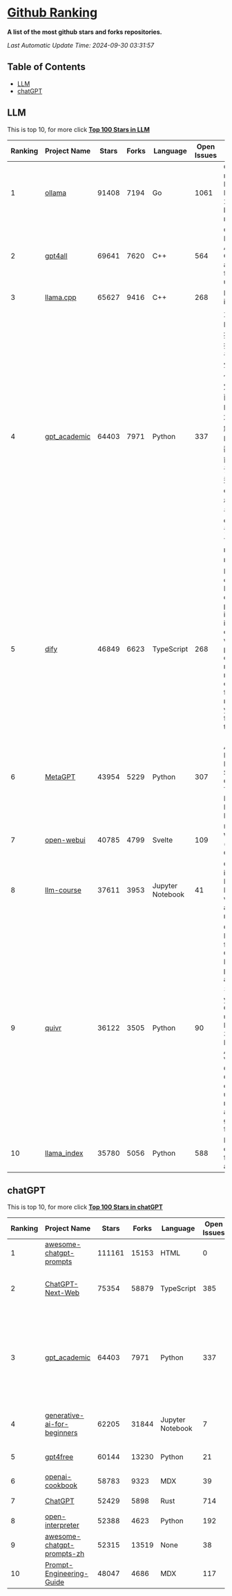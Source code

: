 [Github Ranking](./README.md)
==========

**A list of the most github stars and forks repositories.**

*Last Automatic Update Time: 2024-09-30 03:31:57*

## Table of Contents
 * [LLM](#LLM)
 * [chatGPT](#chatGPT)

## LLM

This is top 10, for more click **[Top 100 Stars in LLM](Top100/LLM.md)**

| Ranking | Project Name | Stars | Forks | Language | Open Issues | Description | Last Commit |
| ------- | ------------ | ----- | ----- | -------- | ----------- | ----------- | ----------- |
| 1 | [ollama](https://github.com/ollama/ollama) | 91408 | 7194 | Go | 1061 | Get up and running with Llama 3.2, Mistral, Gemma 2, and other large language models. | 2024-09-29T20:01:01Z |
| 2 | [gpt4all](https://github.com/nomic-ai/gpt4all) | 69641 | 7620 | C++ | 564 | GPT4All: Run Local LLMs on Any Device. Open-source and available for commercial use. | 2024-09-29T20:16:22Z |
| 3 | [llama.cpp](https://github.com/ggerganov/llama.cpp) | 65627 | 9416 | C++ | 268 | LLM inference in C/C++ | 2024-09-29T20:16:35Z |
| 4 | [gpt_academic](https://github.com/binary-husky/gpt_academic) | 64403 | 7971 | Python | 337 | 为GPT/GLM等LLM大语言模型提供实用化交互接口，特别优化论文阅读/润色/写作体验，模块化设计，支持自定义快捷按钮&函数插件，支持Python和C++等项目剖析&自译解功能，PDF/LaTex论文翻译&总结功能，支持并行问询多种LLM模型，支持chatglm3等本地模型。接入通义千问, deepseekcoder, 讯飞星火, 文心一言, llama2, rwkv, claude2, moss等。 | 2024-09-28T10:05:34Z |
| 5 | [dify](https://github.com/langgenius/dify) | 46849 | 6623 | TypeScript | 268 | Dify is an open-source LLM app development platform. Dify's intuitive interface combines AI workflow, RAG pipeline, agent capabilities, model management, observability features and more, letting you quickly go from prototype to production. | 2024-09-30T03:26:36Z |
| 6 | [MetaGPT](https://github.com/geekan/MetaGPT) | 43954 | 5229 | Python | 307 | 🌟 The Multi-Agent Framework: First AI Software Company, Towards Natural Language Programming | 2024-09-29T07:38:02Z |
| 7 | [open-webui](https://github.com/open-webui/open-webui) | 40785 | 4799 | Svelte | 109 | User-friendly WebUI for AI (Formerly Ollama WebUI) | 2024-09-29T23:01:40Z |
| 8 | [llm-course](https://github.com/mlabonne/llm-course) | 37611 | 3953 | Jupyter Notebook | 41 | Course to get into Large Language Models (LLMs) with roadmaps and Colab notebooks. | 2024-07-28T22:17:43Z |
| 9 | [quivr](https://github.com/QuivrHQ/quivr) | 36122 | 3505 | Python | 90 | Open-source RAG Framework for building GenAI Second Brains 🧠  Build productivity assistant (RAG) ⚡️🤖 Chat with your docs (PDF, CSV, ...)  & apps using Langchain, GPT 3.5 / 4 turbo, Private, Anthropic, VertexAI, Ollama, LLMs, Groq  that you can share with users !  Efficient retrieval augmented generation framework | 2024-09-29T21:41:45Z |
| 10 | [llama_index](https://github.com/run-llama/llama_index) | 35780 | 5056 | Python | 588 | LlamaIndex is a data framework for your LLM applications | 2024-09-30T03:30:17Z |


## chatGPT

This is top 10, for more click **[Top 100 Stars in chatGPT](Top100/chatGPT.md)**

| Ranking | Project Name | Stars | Forks | Language | Open Issues | Description | Last Commit |
| ------- | ------------ | ----- | ----- | -------- | ----------- | ----------- | ----------- |
| 1 | [awesome-chatgpt-prompts](https://github.com/f/awesome-chatgpt-prompts) | 111161 | 15153 | HTML | 0 | This repo includes ChatGPT prompt curation to use ChatGPT better. | 2024-09-26T13:36:47Z |
| 2 | [ChatGPT-Next-Web](https://github.com/ChatGPTNextWeb/ChatGPT-Next-Web) | 75354 | 58879 | TypeScript | 385 | A cross-platform ChatGPT/Gemini UI (Web / PWA / Linux / Win / MacOS). 一键拥有你自己的跨平台 ChatGPT/Gemini 应用。 | 2024-09-29T08:15:02Z |
| 3 | [gpt_academic](https://github.com/binary-husky/gpt_academic) | 64403 | 7971 | Python | 337 | 为GPT/GLM等LLM大语言模型提供实用化交互接口，特别优化论文阅读/润色/写作体验，模块化设计，支持自定义快捷按钮&函数插件，支持Python和C++等项目剖析&自译解功能，PDF/LaTex论文翻译&总结功能，支持并行问询多种LLM模型，支持chatglm3等本地模型。接入通义千问, deepseekcoder, 讯飞星火, 文心一言, llama2, rwkv, claude2, moss等。 | 2024-09-28T10:05:34Z |
| 4 | [generative-ai-for-beginners](https://github.com/microsoft/generative-ai-for-beginners) | 62205 | 31844 | Jupyter Notebook | 7 | 18 Lessons, Get Started Building with Generative AI  🔗 https://microsoft.github.io/generative-ai-for-beginners/ | 2024-09-17T19:51:05Z |
| 5 | [gpt4free](https://github.com/xtekky/gpt4free) | 60144 | 13230 | Python | 21 | The official gpt4free repository \| various collection of powerful language models | 2024-09-29T20:48:32Z |
| 6 | [openai-cookbook](https://github.com/openai/openai-cookbook) | 58783 | 9323 | MDX | 39 | Examples and guides for using the OpenAI API | 2024-09-27T01:13:48Z |
| 7 | [ChatGPT](https://github.com/lencx/ChatGPT) | 52429 | 5898 | Rust | 714 | 🔮 ChatGPT Desktop Application (Mac, Windows and Linux) | 2024-08-29T17:58:11Z |
| 8 | [open-interpreter](https://github.com/OpenInterpreter/open-interpreter) | 52388 | 4623 | Python | 192 | A natural language interface for computers | 2024-09-26T07:13:34Z |
| 9 | [awesome-chatgpt-prompts-zh](https://github.com/PlexPt/awesome-chatgpt-prompts-zh) | 52315 | 13519 | None | 38 | ChatGPT 中文调教指南。各种场景使用指南。学习怎么让它听你的话。 | 2024-07-30T11:43:23Z |
| 10 | [Prompt-Engineering-Guide](https://github.com/dair-ai/Prompt-Engineering-Guide) | 48047 | 4686 | MDX | 117 | 🐙 Guides, papers, lecture, notebooks and resources for prompt engineering | 2024-09-19T20:28:14Z |

